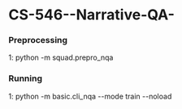 # CS-546--Narrative-QA-

### Preprocessing
1: python -m squad.prepro_nqa

### Running 

1: python -m basic.cli_nqa --mode train --noload
